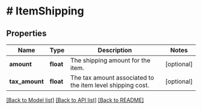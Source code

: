 # # ItemShipping

## Properties

Name | Type | Description | Notes
------------ | ------------- | ------------- | -------------
**amount** | **float** | The shipping amount for the item. | [optional]
**tax_amount** | **float** | The tax amount associated to the item level shipping cost. | [optional]

[[Back to Model list]](../../README.md#models) [[Back to API list]](../../README.md#endpoints) [[Back to README]](../../README.md)

